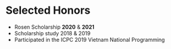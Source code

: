 
# Selected Honors
- Rosen Scholarship **2020** & **2021**
- Scholarship study 2018 & 2019
- Participated in the ICPC 2019 Vietnam National Programming